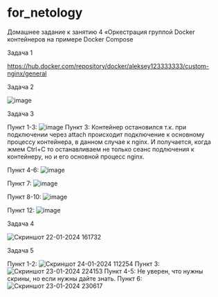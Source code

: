 # for_netology
Домашнее задание к занятию 4 «Оркестрация группой Docker контейнеров на примере Docker Compose

Задача 1

https://hub.docker.com/repository/docker/aleksey123333333/custom-nginx/general


Задача 2

![image](https://github.com/HZTV/for_netology/assets/149588305/89620e4d-03b6-4744-9950-3238d5c3efe4)


Задача 3

Пункт 1-3: ![image](https://github.com/HZTV/for_netology/assets/149588305/0aa19a97-4225-467d-8e50-e6dcd4ba3bbe)
Пункт 3: Контейнер остановился т.к. при подключении через attach происходит подключение к основному процессу контейнера, в данном случае к nginx. 
И получается, когда жмем Ctrl+C то останавливаем не только сеанс подлючения к контейнеру, но и его основной процесс nginx.

Пункт 4-6: ![image](https://github.com/HZTV/for_netology/assets/149588305/cc9f25f6-cbd5-4297-b855-dcc49e6a5a06)

Пункт 7: ![image](https://github.com/HZTV/for_netology/assets/149588305/3deccb92-3b1b-45b2-976a-c5ef234b1fab)

Пункт 8-10: ![image](https://github.com/HZTV/for_netology/assets/149588305/86b96ce2-d015-4b5b-8ba6-27ec4960f535)

Пункт 12: ![image](https://github.com/HZTV/for_netology/assets/149588305/fc7987d5-eb13-4827-92a3-f05b3581fc48)


Задача 4

![Скриншот 22-01-2024 161732](https://github.com/HZTV/for_netology/assets/149588305/a8ccda07-c2f8-48eb-b0ce-6703bc2d4a50)


Задача 5

Пункт 1-2: ![Скриншот 24-01-2024 112254](https://github.com/HZTV/for_netology/assets/149588305/52691d8d-a5b0-4028-8b00-df3814971c36)
Пункт 3: ![Скриншот 23-01-2024 224153](https://github.com/HZTV/for_netology/assets/149588305/3bb02888-051e-4b0f-bfe6-98fd894c1e62)
Пункт 4-5: Не уверен, что нужны скрины, но если нужны дайте знать.
Пункт  6: ![Скриншот 23-01-2024 230617](https://github.com/HZTV/for_netology/assets/149588305/0a5bfee6-7fe3-4465-94b6-39158bb73d38)

